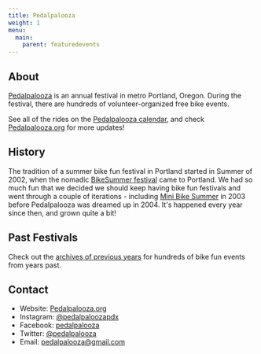 ```yaml
---
title: Pedalpalooza
weight: 1
menu:
  main:
    parent: featuredevents
---
```

## About

[Pedalpalooza](https://www.pedalpalooza.org/) is an annual festival in metro Portland, Oregon.  During the festival, there are hundreds of volunteer-organized free bike events.

<!--
<p style="padding: 1em; color: #663300; border: 1px solid #FFDD66; background: #FCFAF2;"><strong>Pedalpalooza 2021 is on!</strong> This year will be three months of bike fun — June, July, and August! Start <a href="/addevent/">listing your rides now</a>!</p>
-->

See all of the rides on the [Pedalpalooza calendar](/pedalpalooza-calendar/), and check [Pedalpalooza.org](https://www.pedalpalooza.org/) for more updates!

## History

 The tradition of a summer bike fun festival in Portland started in Summer of 2002, when the nomadic [BikeSummer festival](http://criticalmass.wikia.com/wiki/Bike_Summer!) came to Portland.  We had so much fun that we decided we should keep having bike fun festivals and went through a couple of iterations - including [Mini Bike Summer](/archive/pedalpalooza/pedalpalooza-2003/) in 2003 before Pedalpalooza was dreamed up in 2004. It's happened every year since then, and grown quite a bit!

## Past Festivals

Check out the [archives of previous years](/archive/pedal-palooza-archives/) for hundreds of bike fun events from years past.

## Contact

* Website: [Pedalpalooza.org](https://www.pedalpalooza.org/)
* Instagram: [@pedalpaloozapdx](https://www.instagram.com/pedalpaloozapdx/)
* Facebook: [pedalpalooza](https://www.facebook.com/pedalpalooza)
* Twitter: [@pedalpalooza](https://twitter.com/pedalpalooza/)
* Email: [pedalpalooza@gmail.com](mailto:pedalpalooza@gmail.com)
